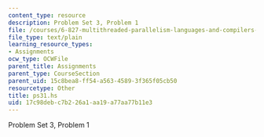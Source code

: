 ```yaml
---
content_type: resource
description: Problem Set 3, Problem 1
file: /courses/6-827-multithreaded-parallelism-languages-and-compilers-fall-2002/17c98debc7b226a1aa19a77aa77b11e3_ps31.hs
file_type: text/plain
learning_resource_types:
- Assignments
ocw_type: OCWFile
parent_title: Assignments
parent_type: CourseSection
parent_uid: 15c8bea8-ff54-a563-4589-3f365f05cb50
resourcetype: Other
title: ps31.hs
uid: 17c98deb-c7b2-26a1-aa19-a77aa77b11e3
---
```

Problem Set 3, Problem 1